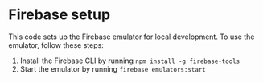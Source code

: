 # Firebase setup
This code sets up the Firebase emulator for local development. 
To use the emulator, follow these steps:
1. Install the Firebase CLI by running `npm install -g firebase-tools`
2. Start the emulator by running `firebase emulators:start`

